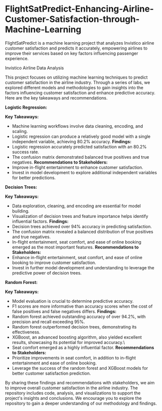 # FlightSatPredict-Enhancing-Airline-Customer-Satisfaction-through-Machine-Learning
FlightSatPredict is a machine learning project that analyzes Invistico airline customer satisfaction and predicts it accurately, empowering airlines to improve their services based on key factors influencing passenger experience.

Invistico Airline Data Analysis

This project focuses on utilizing machine learning techniques to predict customer satisfaction in the airline industry. Through a series of labs, we explored different models and methodologies to gain insights into the factors influencing customer satisfaction and enhance predictive accuracy. Here are the key takeaways and recommendations. 

**Logistic Regression:**

**Key Takeaways:**
- Machine learning workflows involve data cleaning, encoding, and scaling.
- Logistic regression can produce a relatively good model with a single independent variable, achieving 80.2% accuracy.
**Findings:**
- Logistic regression accurately predicted satisfaction with an 80.2% success rate.
- The confusion matrix demonstrated balanced true positives and true negatives.
**Recommendations to Stakeholders:**
- Improve in-flight entertainment to enhance customer satisfaction.
- Invest in model development to explore additional independent variables for better predictions.

**Decision Trees:**

**Key Takeaways:**
- Data exploration, cleaning, and encoding are essential for model building.
- Visualization of decision trees and feature importance helps identify influential factors.
**Findings:**
- Decision trees achieved over 94% accuracy in predicting satisfaction.
- The confusion matrix revealed a balanced distribution of true positives and true negatives.
- In-flight entertainment, seat comfort, and ease of online booking emerged as the most important features.
**Recommendations to Stakeholders:**
- Enhance in-flight entertainment, seat comfort, and ease of online booking to improve customer satisfaction.
- Invest in further model development and understanding to leverage the predictive power of decision trees.

**Random Forest:**

**Key Takeaways:**
- Model evaluation is crucial to determine predictive accuracy.
- F1 scores are more informative than accuracy scores when the cost of false positives and false negatives differs.
**Findings:**
- Random forest achieved outstanding accuracy of over 94.2%, with precision and recall exceeding 95%.
- Random forest outperformed decision trees, demonstrating its effectiveness.
- XGBoost, an advanced boosting algorithm, also yielded excellent results, showcasing its potential for improved accuracy.\
- Seat comfort emerged as a highly influential factor.
**Recommendations to Stakeholders:**
- Prioritize improvements in seat comfort, in addition to in-flight entertainment and ease of online booking.
- Leverage the success of the random forest and XGBoost models for better customer satisfaction prediction.

By sharing these findings and recommendations with stakeholders, we aim to improve overall customer satisfaction in the airline industry. The repository includes code, analysis, and visualizations to support the project's insights and conclusions. We encourage you to explore the repository to gain a deeper understanding of our methodology and findings.

